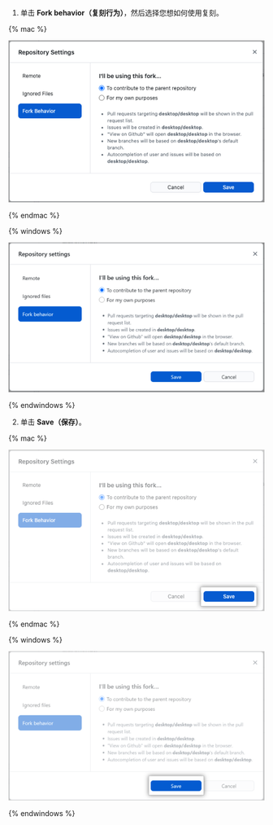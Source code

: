 1. 单击 **Fork behavior（复刻行为）**，然后选择您想如何使用复刻。

  {% mac %}

  ![对 Fork Behavior（复刻行为）菜单中父仓库选项的参与](/assets/images/help/desktop/mac-fork-behavior-menu-contribute.png)

  {% endmac %}

  {% windows %}

  ![对 Fork Behavior（复刻行为）菜单中父仓库选项的参与](/assets/images/help/desktop/windows-fork-behavior-menu-contribute.png)

  {% endwindows %}

2. 单击 **Save（保存）**。

  {% mac %}

  ![Fork Behavior（复刻行为）菜单中的保存按钮](/assets/images/help/desktop/mac-fork-behavior-save.png)

  {% endmac %}

  {% windows %}

  ![Fork Behavior（复刻行为）菜单中的保存按钮](/assets/images/help/desktop/windows-fork-behavior-save.png)

  {% endwindows %}
  
